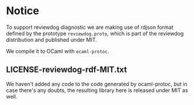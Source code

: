 # Notice

To support reviewdog diagnostic we are making use of rdjson format defined by
the prototype `reviewdog.proto`, which is part of the reviewdog distribution and
published under MIT.

We compile it to OCaml with `ocaml-protoc`.

## LICENSE-reviewdog-rdf-MIT.txt

We haven't added any code to the code generated by ocaml-protoc, but in case
there's any doubts, the resulting library here is released under MIT as well.
